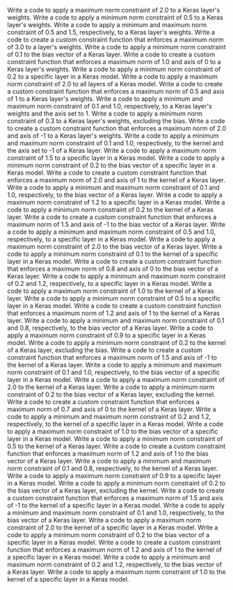 Write a code to apply a maximum norm constraint of 2.0 to a Keras layer's weights.
Write a code to apply a minimum norm constraint of 0.5 to a Keras layer's weights.
Write a code to apply a minimum and maximum norm constraint of 0.5 and 1.5, respectively, to a Keras layer's weights.
Write a code to create a custom constraint function that enforces a maximum norm of 3.0 to a layer's weights.
Write a code to apply a minimum norm constraint of 0.1 to the bias vector of a Keras layer.
Write a code to create a custom constraint function that enforces a maximum norm of 1.0 and axis of 0 to a Keras layer's weights.
Write a code to apply a minimum norm constraint of 0.2 to a specific layer in a Keras model.
Write a code to apply a maximum norm constraint of 2.0 to all layers of a Keras model.
Write a code to create a custom constraint function that enforces a maximum norm of 0.5 and axis of 1 to a Keras layer's weights.
Write a code to apply a minimum and maximum norm constraint of 0.1 and 1.0, respectively, to a Keras layer's weights and the axis set to 1.
Write a code to apply a minimum norm constraint of 0.3 to a Keras layer's weights, excluding the bias.
Write a code to create a custom constraint function that enforces a maximum norm of 2.0 and axis of -1 to a Keras layer's weights.
Write a code to apply a minimum and maximum norm constraint of 0.1 and 1.0, respectively, to the kernel and the axis set to -1 of a Keras layer.
Write a code to apply a maximum norm constraint of 1.5 to a specific layer in a Keras model.
Write a code to apply a minimum norm constraint of 0.2 to the bias vector of a specific layer in a Keras model.
Write a code to create a custom constraint function that enforces a maximum norm of 2.0 and axis of 1 to the kernel of a Keras layer.
Write a code to apply a minimum and maximum norm constraint of 0.1 and 1.0, respectively, to the bias vector of a Keras layer.
Write a code to apply a maximum norm constraint of 1.2 to a specific layer in a Keras model.
Write a code to apply a minimum norm constraint of 0.2 to the kernel of a Keras layer.
Write a code to create a custom constraint function that enforces a maximum norm of 1.5 and axis of -1 to the bias vector of a Keras layer.
Write a code to apply a minimum and maximum norm constraint of 0.5 and 1.0, respectively, to a specific layer in a Keras model.
Write a code to apply a maximum norm constraint of 2.0 to the bias vector of a Keras layer.
Write a code to apply a minimum norm constraint of 0.1 to the kernel of a specific layer in a Keras model.
Write a code to create a custom constraint function that enforces a maximum norm of 0.8 and axis of 0 to the bias vector of a Keras layer.
Write a code to apply a minimum and maximum norm constraint of 0.2 and 1.2, respectively, to a specific layer in a Keras model.
Write a code to apply a maximum norm constraint of 1.0 to the kernel of a Keras layer.
Write a code to apply a minimum norm constraint of 0.5 to a specific layer in a Keras model.
Write a code to create a custom constraint function that enforces a maximum norm of 1.2 and axis of 1 to the kernel of a Keras layer.
Write a code to apply a minimum and maximum norm constraint of 0.1 and 0.8, respectively, to the bias vector of a Keras layer.
Write a code to apply a maximum norm constraint of 0.9 to a specific layer in a Keras model.
Write a code to apply a minimum norm constraint of 0.2 to the kernel of a Keras layer, excluding the bias.
Write a code to create a custom constraint function that enforces a maximum norm of 1.5 and axis of -1 to the kernel of a Keras layer.
Write a code to apply a minimum and maximum norm constraint of 0.1 and 1.0, respectively, to the bias vector of a specific layer in a Keras model.
Write a code to apply a maximum norm constraint of 2.0 to the kernel of a Keras layer.
Write a code to apply a minimum norm constraint of 0.2 to the bias vector of a Keras layer, excluding the kernel.
Write a code to create a custom constraint function that enforces a maximum norm of 0.7 and axis of 0 to the kernel of a Keras layer.
Write a code to apply a minimum and maximum norm constraint of 0.2 and 1.2, respectively, to the kernel of a specific layer in a Keras model.
Write a code to apply a maximum norm constraint of 1.0 to the bias vector of a specific layer in a Keras model.
Write a code to apply a minimum norm constraint of 0.5 to the kernel of a Keras layer.
Write a code to create a custom constraint function that enforces a maximum norm of 1.2 and axis of 1 to the bias vector of a Keras layer.
Write a code to apply a minimum and maximum norm constraint of 0.1 and 0.8, respectively, to the kernel of a Keras layer.
Write a code to apply a maximum norm constraint of 0.9 to a specific layer in a Keras model.
Write a code to apply a minimum norm constraint of 0.2 to the bias vector of a Keras layer, excluding the kernel.
Write a code to create a custom constraint function that enforces a maximum norm of 1.5 and axis of -1 to the kernel of a specific layer in a Keras model.
Write a code to apply a minimum and maximum norm constraint of 0.1 and 1.0, respectively, to the bias vector of a Keras layer.
Write a code to apply a maximum norm constraint of 2.0 to the kernel of a specific layer in a Keras model.
Write a code to apply a minimum norm constraint of 0.2 to the bias vector of a specific layer in a Keras model.
Write a code to create a custom constraint function that enforces a maximum norm of 1.2 and axis of 1 to the kernel of a specific layer in a Keras model.
Write a code to apply a minimum and maximum norm constraint of 0.2 and 1.2, respectively, to the bias vector of a Keras layer.
Write a code to apply a maximum norm constraint of 1.0 to the kernel of a specific layer in a Keras model.